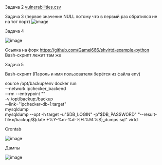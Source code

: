Задача 2
[vulnerabilities.csv](https://github.com/Gamei666/devops-netology/files/15214147/vulnerabilities.csv)

Задача 3 (первое значение NULL потому что в первый раз обратился не на тот порт)
![image](https://github.com/Gamei666/devops-netology/assets/67197577/f835c922-580a-4d67-a3e3-de416ee164a3)

Задача 4 

![image](https://github.com/Gamei666/devops-netology/assets/67197577/0f64894c-72fa-4365-8e7f-c1f198ebc2c2)

Ссылка на форк https://github.com/Gamei666/shvirtd-example-python Bash-скрипт лежит там же

Задача 5

Bash-скрипт (Пароль и имя пользователя берётся из файла env)

source  /opt/backup/env
docker run \
    --network ipchecker_backend \
    --rm --entrypoint "" \
    -v /opt/backup:/backup \
    --link="ipchecker-db-1:target" \
    mysqldump \
    mysqldump --opt -h target -u"$DB_LOGIN" -p"$DB_PASSWORD" "--result-file=/backup/$(date +%Y-%m-%d-%H.%M.%S)_dumps.sql" virtd

Crontab

![image](https://github.com/Gamei666/devops-netology/assets/67197577/7a489648-bbae-47ca-bd14-ebd62ee3690b)

Дампы

![image](https://github.com/Gamei666/devops-netology/assets/67197577/391a880f-2453-4380-9fcc-45be47f03a11)
